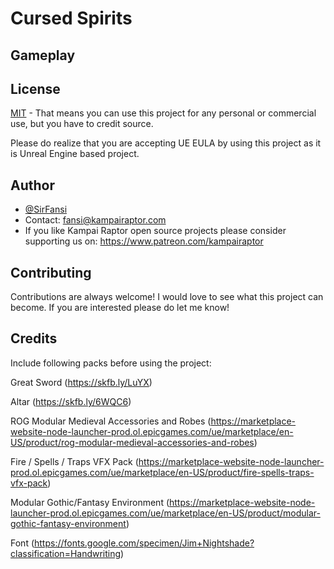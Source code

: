 # Cursed Spirits


## Gameplay


## License

[MIT](https://choosealicense.com/licenses/mit/)
    - That means you can use this project for any personal or commercial use, but you have to credit source.

Please do realize that you are accepting UE EULA by using this project as it is Unreal Engine based project.


## Author

- [@SirFansi](https://github.com/Fansi129)
- Contact: fansi@kampairaptor.com
- If you like Kampai Raptor open source projects please consider supporting us on: https://www.patreon.com/kampairaptor

## Contributing

Contributions are always welcome! I would love to see what this project can become.
If you are interested please do let me know!

## Credits 
Include following packs before using the project:

Great Sword
(https://skfb.ly/LuYX)

Altar
(https://skfb.ly/6WQC6) 

ROG Modular Medieval Accessories and Robes
(https://marketplace-website-node-launcher-prod.ol.epicgames.com/ue/marketplace/en-US/product/rog-modular-medieval-accessories-and-robes)

Fire / Spells / Traps VFX Pack
(https://marketplace-website-node-launcher-prod.ol.epicgames.com/ue/marketplace/en-US/product/fire-spells-traps-vfx-pack)

Modular Gothic/Fantasy Environment
(https://marketplace-website-node-launcher-prod.ol.epicgames.com/ue/marketplace/en-US/product/modular-gothic-fantasy-environment)

Font
(https://fonts.google.com/specimen/Jim+Nightshade?classification=Handwriting)

